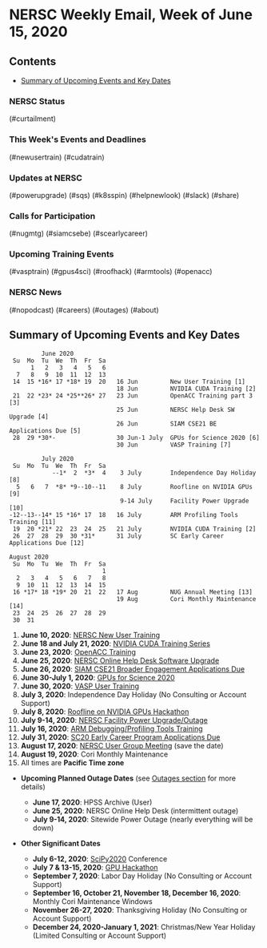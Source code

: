 # NERSC Weekly Email, Week of June 15, 2020 <a name="top"></a> #

## Contents ## 

- [Summary of Upcoming Events and Key Dates](#dates)

### NERSC Status

(#curtailment)

### This Week's Events and Deadlines

(#newusertrain)
(#cudatrain)

### Updates at NERSC 

(#powerupgrade)
(#sqs)
(#k8sspin)
(#helpnewlook)
(#slack)
(#share)

### Calls for Participation

(#nugmtg)
(#siamcsebe)
(#scearlycareer)

### Upcoming Training Events 

(#vasptrain)
(#gpus4sci)
(#roofhack)
(#armtools)
(#openacc)

### NERSC News 

(#nopodcast)
(#careers)
(#outages)
(#about)

## Summary of Upcoming Events and Key Dates <a name="dates"/></a> ##

             June 2020        
     Su  Mo  Tu  We  Th  Fr  Sa  
          1   2   3   4   5   6  
      7   8   9  10  11  12  13   
     14  15 *16* 17 *18* 19  20   16 Jun         New User Training [1]
                                  18 Jun         NVIDIA CUDA Training [2] 
     21  22 *23* 24 *25**26* 27   23 Jun         OpenACC Training part 3 [3]
                                  25 Jun         NERSC Help Desk SW Upgrade [4]
                                  26 Jun         SIAM CSE21 BE Applications Due [5]
     28  29 *30*-                 30 Jun-1 July  GPUs for Science 2020 [6] 
                                  30 Jun         VASP Training [7]

             July 2020     
     Su  Mo  Tu  We  Th  Fr  Sa
                --1*  2  *3*  4    3 July        Independence Day Holiday [8]
      5   6   7  *8* *9--10--11    8 July        Roofline on NVIDIA GPUs [9]
                                   9-14 July     Facility Power Upgrade [10]
    -12--13--14* 15 *16* 17  18   16 July        ARM Profiling Tools Training [11] 
     19  20 *21* 22  23  24  25   21 July        NVIDIA CUDA Training [2]
     26  27  28  29  30 *31*      31 July        SC Early Career Applications Due [12]

    August 2020       
     Su  Mo  Tu  We  Th  Fr  Sa  
                              1  
      2   3   4   5   6   7   8  
      9  10  11  12  13  14  15  
     16 *17* 18 *19* 20  21  22   17 Aug         NUG Annual Meeting [13]
                                  19 Aug         Cori Monthly Maintenance [14]
     23  24  25  26  27  28  29  
     30  31                


1. **June 10, 2020**: [NERSC New User Training](#newusertrain)
2. **June 18 and July 21, 2020**: [NVIDIA CUDA Training Series](#cudatrain)
3. **June 23, 2020**: [OpenACC Training](#openacc)
4. **June 25, 2020**: [NERSC Online Help Desk Software Upgrade](#helpnewlook)
5. **June 26, 2020**: [SIAM CSE21 Broader Engagement Applications Due](#siamcsebe)
6. **June 30-July 1, 2020**: [GPUs for Science 2020](#gpus4sci)
7. **June 30, 2020**: [VASP User Training](#vasptrain)
8. **July 3, 2020**: Independence Day Holiday (No Consulting or Account Support)
9. **July 8, 2020**: [Roofline on NVIDIA GPUs Hackathon](#roofhack)
10. **July 9-14, 2020**: [NERSC Facility Power Upgrade/Outage](#powerupgrade)
11. **July 16, 2020**: [ARM Debugging/Profiling Tools Training](#armtools)
12. **July 31, 2020**: [SC20 Early Career Program Applications Due](#scearlycareer)
13. **August 17, 2020**: [NERSC User Group Meeting](#nugmtg) (save the date)
14. **August 19, 2020**: Cori Monthly Maintenance
15. All times are **Pacific Time zone**

- **Upcoming Planned Outage Dates** (see [Outages section](#outages) for more 
details)
    - **June 17, 2020**: HPSS Archive (User)
    - **June 25, 2020**: NERSC Online Help Desk (intermittent outage)
    - **July 9-14, 2020**: Sitewide Power Outage (nearly everything will be down)

- **Other Significant Dates**
    - **July 6-12, 2020**: [SciPy2020](https://www.scipy2020.scipy.org/) Conference
    - **July 7 & 13-15, 2020**: [GPU Hackathon](#gpuhackathon)
    - **September 7, 2020**: Labor Day Holiday (No Consulting or Account Support)
    - **September 16, October 21, November 18, December 16, 2020**: Monthly Cori Maintenance Windows
    - **November 26-27, 2020**: Thanksgiving Holiday (No Consulting or Account Support)
    - **December 24, 2020-January 1, 2021**: Christmas/New Year Holiday (Limited Consulting or Account Support)

